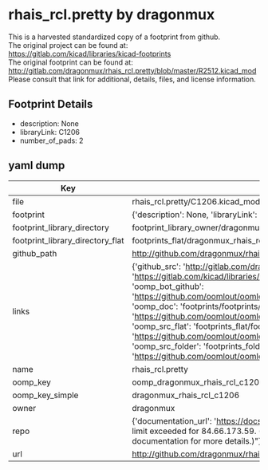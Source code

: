 # rhais_rcl.pretty by dragonmux  
This is a harvested standardized copy of a footprint from github.  
The original project can be found at:  
https://gitlab.com/kicad/libraries/kicad-footprints  
The original footprint can be found at:
http://gitlab.com/dragonmux/rhais_rcl.pretty/blob/master/R2512.kicad_mod
Please consult that link for additional, details, files, and license information.  
## Footprint Details
* description: None  
* libraryLink: C1206  
* number_of_pads: 2  
## yaml dump  
| Key | Value |  
| --- | --- |  
| file | rhais_rcl.pretty/C1206.kicad_mod |  
| footprint | {'description': None, 'libraryLink': 'C1206', 'number_of_pads': 2} |  
| footprint_library_directory | footprint_library_owner/dragonmux_rhais_rcl.pretty |  
| footprint_library_directory_flat | footprints_flat/dragonmux_rhais_rcl_c1206/working |  
| github_path | http://github.com/dragonmux/rhais_rcl.pretty/blob/master/C1206.kicad_mod |  
| links | {'github_src': 'http://gitlab.com/dragonmux/rhais_rcl.pretty/blob/master/R2512.kicad_mod', 'github_src_repo': 'https://gitlab.com/kicad/libraries/kicad-footprints', 'oomp_bot': 'footprints/dragonmux_rhais_rcl_c1206/working', 'oomp_bot_github': 'https://github.com/oomlout/oomlout_oomp_footprint_bot/tree/main/footprints/dragonmux_rhais_rcl_c1206/working', 'oomp_doc': 'footprints/footprints/dragonmux/rhais_rcl/C1206/working/', 'oomp_doc_github': 'https://github.com/oomlout/oomlout_oomp_footprint_doc/tree/main/footprints/footprints/dragonmux/rhais_rcl/C1206/working', 'oomp_src_flat': 'footprints_flat/footprints_flat/dragonmux_rhais_rcl_c1206/working', 'oomp_src_flat_github': 'https://github.com/oomlout/oomlout_oomp_footprint_src/tree/main/footprints_flat/dragonmux_rhais_rcl_c1206/working', 'oomp_src_folder': 'footprints_folder/footprints_folder/dragonmux/rhais_rcl/C1206/working', 'oomp_src_folder_github': 'https://github.com/oomlout/oomlout_oomp_footprint_src/tree/main/footprints_folder/dragonmux/rhais_rcl/C1206/working'} |  
| name | rhais_rcl.pretty |  
| oomp_key | oomp_dragonmux_rhais_rcl_c1206 |  
| oomp_key_simple | dragonmux_rhais_rcl_c1206 |  
| owner | dragonmux |  
| repo | {'documentation_url': 'https://docs.github.com/rest/overview/resources-in-the-rest-api#rate-limiting', 'message': "API rate limit exceeded for 84.66.173.59. (But here's the good news: Authenticated requests get a higher rate limit. Check out the documentation for more details.)"} |  
| url | http://github.com/dragonmux/rhais_rcl.pretty |  

